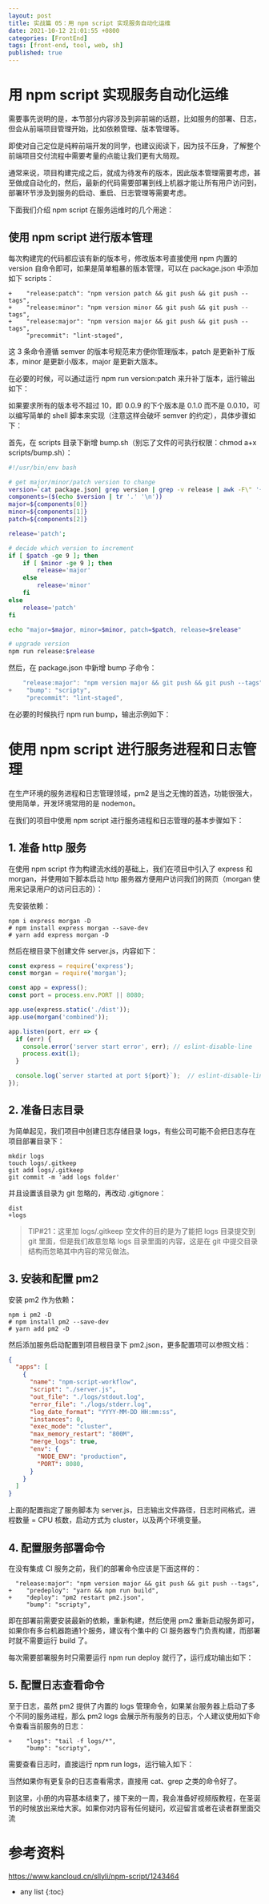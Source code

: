 ```yaml
---
layout: post
title: 实战篇 05：用 npm script 实现服务自动化运维
date: 2021-10-12 21:01:55 +0800
categories: [FrontEnd]
tags: [front-end, tool, web, sh]
published: true
---
```


# 用 npm script 实现服务自动化运维

需要事先说明的是，本节部分内容涉及到非前端的话题，比如服务的部署、日志，但会从前端项目管理开始，比如依赖管理、版本管理等。

即使对自己定位是纯粹前端开发的同学，也建议阅读下，因为技不压身，了解整个前端项目交付流程中需要考量的点能让我们更有大局观。

通常来说，项目构建完成之后，就成为待发布的版本，因此版本管理需要考虑，甚至做成自动化的，然后，最新的代码需要部署到线上机器才能让所有用户访问到，部署环节涉及到服务的启动、重启、日志管理等需要考虑。

下面我们介绍 npm script 在服务运维时的几个用途：

## 使用 npm script 进行版本管理

每次构建完的代码都应该有新的版本号，修改版本号直接使用 npm 内置的 version 自命令即可，如果是简单粗暴的版本管理，可以在 package.json 中添加如下 scripts：

```
+    "release:patch": "npm version patch && git push && git push --tags",
+    "release:minor": "npm version minor && git push && git push --tags",
+    "release:major": "npm version major && git push && git push --tags",
     "precommit": "lint-staged",
```

这 3 条命令遵循 semver 的版本号规范来方便你管理版本，patch 是更新补丁版本，minor 是更新小版本，major 是更新大版本。

在必要的时候，可以通过运行 npm run version:patch 来升补丁版本，运行输出如下：

如果要求所有的版本号不超过 10，即 0.0.9 的下个版本是 0.1.0 而不是 0.0.10，可以编写简单的 shell 脚本来实现（注意这样会破坏 semver 的约定），具体步骤如下：

首先，在 scripts 目录下新增 bump.sh（别忘了文件的可执行权限：chmod a+x scripts/bump.sh）：

```sh
#!/usr/bin/env bash

# get major/minor/patch version to change
version=`cat package.json| grep version | grep -v release | awk -F\" '{print $4}'`
components=($(echo $version | tr '.' '\n'))
major=${components[0]}
minor=${components[1]}
patch=${components[2]}

release='patch';

# decide which version to increment
if [ $patch -ge 9 ]; then
    if [ $minor -ge 9 ]; then
        release='major'
    else
        release='minor'
    fi
else
    release='patch'
fi

echo "major=$major, minor=$minor, patch=$patch, release=$release"

# upgrade version
npm run release:$release
```

然后，在 package.json 中新增 bump 子命令：

```js
    "release:major": "npm version major && git push && git push --tags",
+    "bump": "scripty",
     "precommit": "lint-staged",
```

在必要的时候执行 npm run bump，输出示例如下：

# 使用 npm script 进行服务进程和日志管理

在生产环境的服务进程和日志管理领域，pm2 是当之无愧的首选，功能很强大，使用简单，开发环境常用的是 nodemon。

在我们的项目中使用 npm script 进行服务进程和日志管理的基本步骤如下：

## 1. 准备 http 服务

在使用 npm script 作为构建流水线的基础上，我们在项目中引入了 express 和 morgan，并使用如下脚本启动 http 服务器方便用户访问我们的网页（morgan 使用来记录用户的访问日志的）：

先安装依赖：

```
npm i express morgan -D
# npm install express morgan --save-dev
# yarn add express morgan -D
```

然后在根目录下创建文件 server.js，内容如下：

```js
const express = require('express');
const morgan = require('morgan');

const app = express();
const port = process.env.PORT || 8080;

app.use(express.static('./dist'));
app.use(morgan('combined'));

app.listen(port, err => {
  if (err) {
    console.error('server start error', err); // eslint-disable-line
    process.exit(1);
  }

  console.log(`server started at port ${port}`);  // eslint-disable-line
});
```

## 2. 准备日志目录

为简单起见，我们项目中创建日志存储目录 logs，有些公司可能不会把日志存在项目部署目录下：

```
mkdir logs
touch logs/.gitkeep
git add logs/.gitkeep
git commit -m 'add logs folder'
```

并且设置该目录为 git 忽略的，再改动 .gitignore：

```
dist
+logs
```

> TIP#21：这里加 logs/.gitkeep 空文件的目的是为了能把 logs 目录提交到 git 里面，但是我们故意忽略 logs 目录里面的内容，这是在 git 中提交目录结构而忽略其中内容的常见做法。

## 3. 安装和配置 pm2

安装 pm2 作为依赖：

```
npm i pm2 -D
# npm install pm2 --save-dev
# yarn add pm2 -D
```

然后添加服务启动配置到项目根目录下 pm2.json，更多配置项可以参照文档：

```json
{
  "apps": [
    {
      "name": "npm-script-workflow",
      "script": "./server.js",
      "out_file": "./logs/stdout.log",
      "error_file": "./logs/stderr.log",
      "log_date_format": "YYYY-MM-DD HH:mm:ss",
      "instances": 0,
      "exec_mode": "cluster",
      "max_memory_restart": "800M",
      "merge_logs": true,
      "env": {
        "NODE_ENV": "production",
        "PORT": 8080,
      }
    }
  ]
}
```

上面的配置指定了服务脚本为 server.js，日志输出文件路径，日志时间格式，进程数量 = CPU 核数，启动方式为 cluster，以及两个环境变量。

## 4. 配置服务部署命令

在没有集成 CI 服务之前，我们的部署命令应该是下面这样的：

```
  "release:major": "npm version major && git push && git push --tags",
+    "predeploy": "yarn && npm run build",
+    "deploy": "pm2 restart pm2.json",
     "bump": "scripty",
```

即在部署前需要安装最新的依赖，重新构建，然后使用 pm2 重新启动服务即可，如果你有多台机器跑通1个服务，建议有个集中的 CI 服务器专门负责构建，而部署时就不需要运行 build 了。

每次需要部署服务时只需要运行 npm run deploy 就行了，运行成功输出如下：

## 5. 配置日志查看命令

至于日志，虽然 pm2 提供了内置的 logs 管理命令，如果某台服务器上启动了多个不同的服务进程，那么 pm2 logs 会展示所有服务的日志，个人建议使用如下命令查看当前服务的日志：

```
+    "logs": "tail -f logs/*",
     "bump": "scripty",
```

需要查看日志时，直接运行 npm run logs，运行输入如下：

当然如果你有更复杂的日志查看需求，直接用 cat、grep 之类的命令好了。

到这里，小册的内容基本结束了，接下来的一周，我会准备好视频版教程，在圣诞节的时候放出来给大家。如果你对内容有任何疑问，欢迎留言或者在读者群里面交流

# 参考资料

https://www.kancloud.cn/sllyli/npm-script/1243464

* any list
{:toc}
